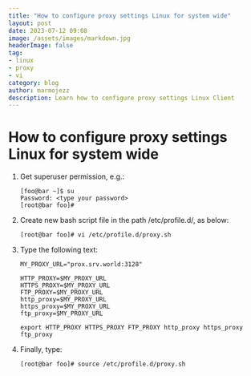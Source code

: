 ```yaml
---
title: "How to configure proxy settings Linux for system wide"
layout: post
date: 2023-07-12 09:08
image: /assets/images/markdown.jpg
headerImage: false
tag:
- linux
- proxy
- vi
category: blog
author: marmojezz
description: Learn how to configure proxy settings Linux Client
---
```


# How to configure proxy settings Linux for system wide

1. Get superuser permission, e.g.:
    ```console
    [foo@bar ~]$ su
    Password: <type your password>
    [root@bar foo]#
    ```
2. Create new bash script file in the path /etc/profile.d/, as below:
    ```console
    [root@bar foo]# vi /etc/profile.d/proxy.sh
    ```

3. Type the following text:
    ```
    MY_PROXY_URL="prox.srv.world:3128"

    HTTP_PROXY=$MY_PROXY_URL
    HTTPS_PROXY=$MY_PROXY_URL
    FTP_PROXY=$MY_PROXY_URL
    http_proxy=$MY_PROXY_URL
    https_proxy=$MY_PROXY_URL
    ftp_proxy=$MY_PROXY_URL

    export HTTP_PROXY HTTPS_PROXY FTP_PROXY http_proxy https_proxy ftp_proxy
    ```

4. Finally, type:
    ```console
    [root@bar foo]# source /etc/profile.d/proxy.sh
    ```
